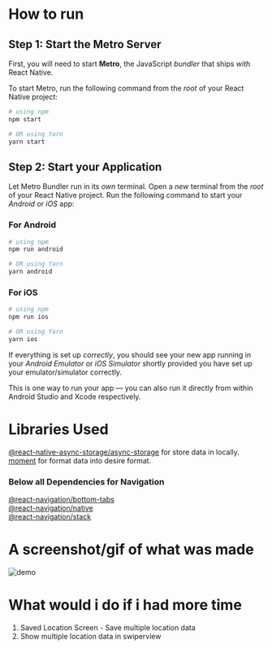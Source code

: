 # How to run

## Step 1: Start the Metro Server

First, you will need to start **Metro**, the JavaScript _bundler_ that ships _with_ React Native.

To start Metro, run the following command from the _root_ of your React Native project:

```bash
# using npm
npm start

# OR using Yarn
yarn start
```

## Step 2: Start your Application

Let Metro Bundler run in its _own_ terminal. Open a _new_ terminal from the _root_ of your React Native project. Run the following command to start your _Android_ or _iOS_ app:

### For Android

```bash
# using npm
npm run android

# OR using Yarn
yarn android
```

### For iOS

```bash
# using npm
npm run ios

# OR using Yarn
yarn ios
```

If everything is set up _correctly_, you should see your new app running in your _Android Emulator_ or _iOS Simulator_ shortly provided you have set up your emulator/simulator correctly.

This is one way to run your app — you can also run it directly from within Android Studio and Xcode respectively.

# Libraries Used

[@react-native-async-storage/async-storage](@react-native-async-storage/async-storage) for store data in locally.
[moment](https://www.npmjs.com/package/moment) for format data into desire format.

### Below all Dependencies for Navigation
[@react-navigation/bottom-tabs](https://www.npmjs.com/package/@react-navigation/bottom-tabs)   
[@react-navigation/native](https://www.npmjs.com/package/@react-navigation/native)   
[@react-navigation/stack](https://www.npmjs.com/package/@react-navigation/stack)

# A screenshot/gif of what was made

![demo](https://github.com/eric-huang7/firekamp-assessment/assets/85207830/73853e4c-d3cb-4781-bd22-188cb7b5dc0f)

# What would i do if i had more time
1. Saved Location Screen - Save multiple location data 
2. Show multiple location data in swiperview
